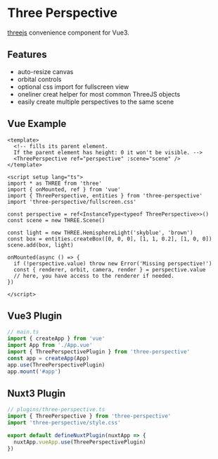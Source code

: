 # Three Perspective

[threejs](https://threejs.org/) convenience component for Vue3.

## Features

* auto-resize canvas
* orbital controls
* optional css import for fullscreen view
* oneliner creat helper for most common ThreeJS objects
* easily create multiple perspectives to the same scene

## Vue Example

```vue
<template>
  <!-- fills its parent element.
  If the parent element has height: 0 it won't be visible. -->
  <ThreePerspective ref="perspective" :scene="scene" />
</template>

<script setup lang="ts">
import * as THREE from 'three'
import { onMounted, ref } from 'vue'
import { ThreePerspective, entities } from 'three-perspective'
import 'three-perspective/fullscreen.css'

const perspective = ref<InstanceType<typeof ThreePerspective>>()
const scene = new THREE.Scene()

const light = new THREE.HemisphereLight('skyblue', 'brown')
const box = entities.createBox([0, 0, 0], [1, 1, 0.2], [1, 0, 0])
scene.add(box, light)

onMounted(async () => {
  if (!perspective.value) throw new Error('Missing perspective!')
  const { renderer, orbit, camera, render } = perspective.value
  // here, you have access to the renderer if needed.
})

</script>
```

## Vue3 Plugin

```ts
// main.ts
import { createApp } from 'vue'
import App from './App.vue'
import { ThreePerspectivePlugin } from 'three-perspective'
const app = createApp(App)
app.use(ThreePerspectivePlugin)
app.mount('#app')
```

## Nuxt3 Plugin

```ts
// plugins/three-perspective.ts
import { ThreePerspective } from 'three-perspective'
import 'three-perspective/style.css'

export default defineNuxtPlugin(nuxtApp => {
  nuxtApp.vueApp.use(ThreePerspectivePlugin)
})
```
